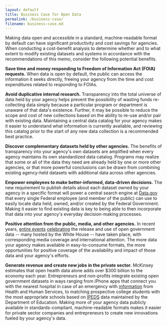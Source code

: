 ```yaml
---
layout: default
title: Business Case for Open Data
permalink: /business-case/
filename: business-case.md
---
```



Making data open and accessible in a standard, machine-readable format by default can have significant productivity and cost savings for agencies. When conducting a cost-benefit analysis to determine whether and to what extent to modify existing datasets and systems in accordance with the recommendations of this memo, consider the following potential benefits.

**Save time and money responding to Freedom of Information Act (FOIA) requests.** When data is open by default, the public can access the information it seeks directly, freeing your agency from the time and cost expenditures related to responding to FOIAs.

**Avoid duplicative internal research.** Transparency into the total universe of data held by your agency helps prevent the possibility of wasting funds re-collecting data simply because a particular program or department is unaware of that data's existence. Further, it may be possible to reduce the scope and cost of new collections based on the ability to re-use and/or pair with existing data. Maintaining a central data catalog for your agency makes it easier to understand what information is currently available, and reviewing this catalog prior to the start of any new data collection is a recommended best practice.

**Discover complementary datasets held by other agencies.** The benefits of transparency into your agency's own datasets are amplified when every agency maintains its own standardized data catalog. Programs may realize that some or all of the data they need are already held by one or more other agencies, or that more powerful conclusions can be drawn from combining existing agency-held datasets with additional data across other agencies.

**Empower employees to make better-informed, data-driven decisions.** The new requirement to publish details about each dataset owned by your agency in a specific format will power a central search engine at [Data.gov](http://www.data.gov) that every single Federal employee (and member of the public) can use to easily locate data held, owned, and/or created by the Federal Government. Making it easier to find existing data is key to being able to then incorporate that data into your agency's everyday decision-making processes.

**Positive attention from the public, media, and other agencies.** In recent years, [entire events](http://energy.gov/articles/energy-datapalooza-unleashing-power-open-data-advance-our-energy-future) [celebrating](http://www.ed.gov/blog/2013/01/education-datapalooza-unleashing-the-power-of-open-data-to-help-students-parents-and-teachers/) the release and use of open government data -- many hosted by the White House -- have taken place, with corresponding media coverage and international attention. The more data your agency makes available in easy-to-consume formats, the more opportunities for positive coverage of the availability and impact of those data and your agency's efforts.

**Generate revenue and create new jobs in the private sector.** McKinsey estimates that open health data alone adds over $300 billion to the economy each year. Entrepreneurs and non-profits integrate existing open government datasets in ways ranging from iPhone apps that connect you with the nearest hospital in case of an emergency with [information](http://www.healthdata.gov/question/what-types-applications-have-been-developed-using-healthdatagov-data) from Health and Human Services, to matching prospective college students with the most appropriate schools based on [IPEDS](http://nces.ed.gov/ipeds/) data maintained by the Department of Education. Making more of your agency data publicly available in standards-compliant, machine-readable formats makes it easier for private sector companies and entrepreneurs to create new innovations fueled by your agency's data.
